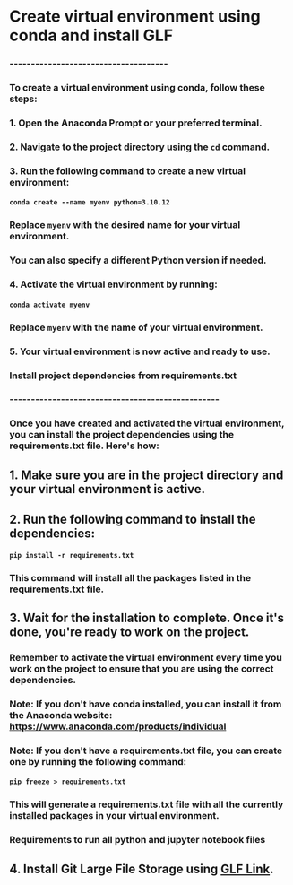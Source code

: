 # Create virtual environment using conda and install GLF
### -------------------------------------

### To create a virtual environment using conda, follow these steps:

### 1. Open the Anaconda Prompt or your preferred terminal.
### 2. Navigate to the project directory using the `cd` command.
### 3. Run the following command to create a new virtual environment:
####    `conda create --name myenv python=3.10.12`
###    Replace `myenv` with the desired name for your virtual environment.
###    You can also specify a different Python version if needed.
### 4. Activate the virtual environment by running:
####    `conda activate myenv`
###    Replace `myenv` with the name of your virtual environment.
### 5. Your virtual environment is now active and ready to use.

### Install project dependencies from requirements.txt
### -------------------------------------------------

### Once you have created and activated the virtual environment, you can install the project dependencies using the requirements.txt file. Here's how:

## 1. Make sure you are in the project directory and your virtual environment is active.
## 2. Run the following command to install the dependencies:
####    `pip install -r requirements.txt`
###    This command will install all the packages listed in the requirements.txt file.
## 3. Wait for the installation to complete. Once it's done, you're ready to work on the project.

### Remember to activate the virtual environment every time you work on the project to ensure that you are using the correct dependencies.

### Note: If you don't have conda installed, you can install it from the Anaconda website: https://www.anaconda.com/products/individual

### Note: If you don't have a requirements.txt file, you can create one by running the following command:
####       `pip freeze > requirements.txt`
###       This will generate a requirements.txt file with all the currently installed packages in your virtual environment.
### Requirements to run all python and jupyter notebook files

## 4. Install Git Large File Storage using [GLF Link](https://docs.github.com/en/repositories/working-with-files/managing-large-files/installing-git-large-file-storage).
